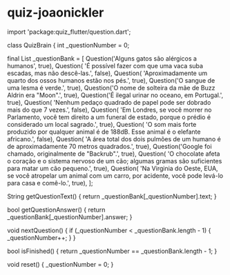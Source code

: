 # quiz-joaonickler
import 'package:quiz_flutter/question.dart';

class QuizBrain {
  int _questionNumber = 0;

  final List<Question> _questionBank = [
    Question('Alguns gatos são alérgicos a humanos', true),
    Question(
        'É possível fazer com que uma vaca suba escadas, mas não descê-las.',
        false),
    Question(
        'Aproximadamente um quarto dos ossos humanos estão nos pés.', true),
    Question('O sangue de uma lesma é verde.', true),
    Question('O nome de solteira da mãe de Buzz Aldrin era \"Moon\".', true),
    Question('É ilegal urinar no oceano, em Portugal.', true),
    Question(
        'Nenhum pedaço quadrado de papel pode ser dobrado mais do que 7 vezes.',
        false),
    Question(
        'Em Londres, se você morrer no Parlamento, você tem direito a um funeral de estado, porque o prédio é considerado um local sagrado.',
        true),
    Question(
        'O som mais forte produzido por qualquer animal é de 188dB. Esse animal é o elefante africano.',
        false),
    Question(
        'A área total dos dois pulmões de um humano é de aproximadamente 70 metros quadrados.',
        true),
    Question('Google foi chamado, originalmente de \"Backrub\".', true),
    Question(
        'O chocolate afeta o coração e o sistema nervoso de um cão; algumas gramas são suficientes para matar um cão pequeno.',
        true),
    Question(
        'Na Virginia do Oeste, EUA, se você atropelar um animal com um carro, por acidente, você pode levá-lo para casa e comê-lo.',
        true),
  ];

  String getQuestionText() {
    return _questionBank[_questionNumber].text;
  }

  bool getQuestionAnswer() {
    return _questionBank[_questionNumber].answer;
  }

  void nextQuestion() {
    if (_questionNumber < _questionBank.length - 1) {
      _questionNumber++;
    }
  }

  bool isFinished() {
    return _questionNumber == _questionBank.length - 1;
  }

  void reset() {
    _questionNumber = 0;
  }
